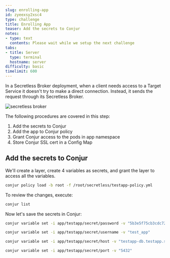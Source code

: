 ```yaml
---
slug: enrolling-app
id: zyeexsy2xsc4
type: challenge
title: Enrolling App
teaser: Add the secrets to Conjur
notes:
- type: text
  contents: Please wait while we setup the next challenge
tabs:
- title: Server
  type: terminal
  hostname: server
difficulty: basic
timelimit: 600
---
```

In a Secretless Broker deployment, when a client needs access to a Target Service it doesn't try to make a direct connection. Instead, it sends the request through its Secretless Broker.

![secretless broker](https://docs.conjur.org/Latest/en/Content/Resources/Images/secretless_architecture.svg)

The following procedures are covered in this step:

1. Add the secrets to Conjur
2. Add the app to Conjur policy
3. Grant Conjur access to the pods in app namespace
4. Store Conjur SSL cert in a Config Map

## Add the secrets to Conjur

We'll create a layer, create 4 variables as secrets, and grant the layer to access all the variables.

```bash
conjur policy load -b root -f /root/secretless/testapp-policy.yml
```

To review the changes, execute:

```bash
conjur list
```

Now let's save the secrets in Conjur:

```bash
conjur variable set -i app/testapp/secret/password -v "5b3e5f75cb3cdc725fe40318"
```

```bash
conjur variable set -i app/testapp/secret/username -v "test_app"
```

```bash
conjur variable set -i app/testapp/secret/host -v "testapp-db.testapp.svc.cluster.local"
```

```bash
conjur variable set -i app/testapp/secret/port -v "5432"
```
